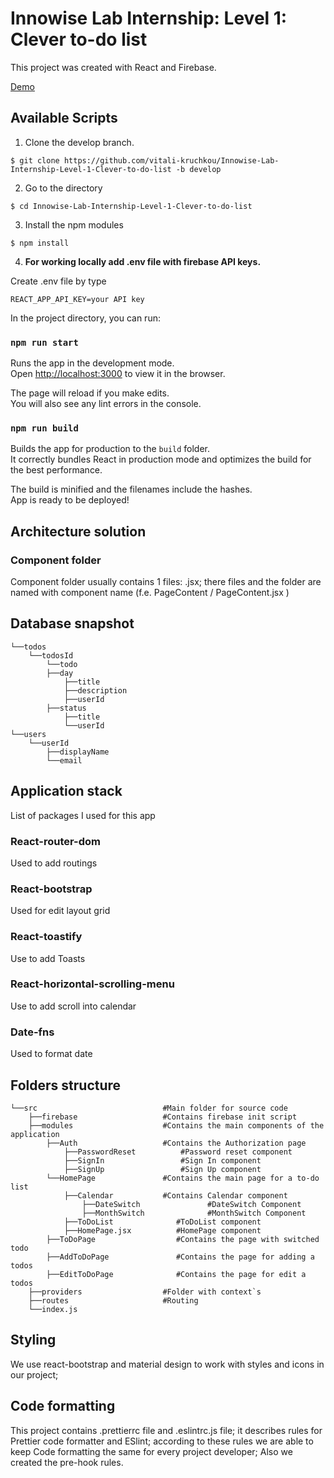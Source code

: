 # Innowise Lab Internship: Level 1: Clever to-do list

This project was created with React and Firebase.

[Demo](https://aliaksandrkasyanau.github.io/Innowise-Lab-Internship-Level-1-Clever-to-do-list/)

## Available Scripts

1. Clone the develop branch.

`$ git clone https://github.com/vitali-kruchkou/Innowise-Lab-Internship-Level-1-Clever-to-do-list -b develop`

2. Go to the directory

`$ cd Innowise-Lab-Internship-Level-1-Clever-to-do-list`

3. Install the npm modules

`$ npm install`

4. **For working locally add .env file with firebase API keys.**

Create .env file by type

`REACT_APP_API_KEY=your API key`

In the project directory, you can run:

### `npm run start`

Runs the app in the development mode.\
Open [http://localhost:3000](http://localhost:3000) to view it in the browser.

The page will reload if you make edits.\
You will also see any lint errors in the console.

### `npm run build`

Builds the app for production to the `build` folder.\
It correctly bundles React in production mode and optimizes the build for the best performance.

The build is minified and the filenames include the hashes.\
App is ready to be deployed!

## Architecture solution

### Component folder

Component folder usually contains 1 files: .jsx; there files and the folder are named with component name (f.e.
PageContent /
PageContent.jsx
)

## Database snapshot

    └──todos
        └──todosId
            └──todo
    	    ├──day
                ├──title
                ├──description
                ├──userId
    	    ├──status
                ├──title
                └──userId
    └──users
        └──userId
    	    ├──displayName
    	    └──email

## Application stack

List of packages I used for this app

### React-router-dom

Used to add routings

### React-bootstrap

Used for edit layout grid

### React-toastify

Use to add Toasts

### React-horizontal-scrolling-menu

Use to add scroll into calendar

### Date-fns

Used to format date

## Folders structure

    └──src                            #Main folder for source code
        ├──firebase                   #Contains firebase init script
        ├──modules                    #Contains the main components of the application
            ├──Auth                   #Contains the Authorization page
                ├──PasswordReset          #Password reset component
                ├──SignIn                 #Sign In component
                ├──SignUp                 #Sign Up component
            └──HomePage               #Contains the main page for a to-do list
                ├──Calendar           #Contains Calendar component
                    ├──DateSwitch               #DateSwitch Component
                    ├──MonthSwitch              #MonthSwitch Component
                ├──ToDoList              #ToDoList component
                ├──HomePage.jsx          #HomePage component
            ├──ToDoPage                  #Contains the page with switched todo
            ├──AddToDoPage               #Contains the page for adding a todos
            ├──EditToDoPage              #Contains the page for edit a todos
        ├──providers                  #Folder with context`s
        ├──routes                     #Routing
        └──index.js

## Styling

We use react-bootstrap and material design to work with styles and icons in our project;

## Code formatting

This project contains .prettierrc file and .eslintrc.js file; it describes rules for Prettier code formatter and ESlint; according to these rules we are able to keep Code formatting the same for every project developer; Also we created the pre-hook rules.

